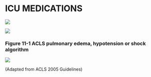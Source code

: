 

# ICU MEDICATIONS

![](https://i.imgur.com/dSxDkV6.jpg)

![](https://i.imgur.com/gYvnBUP.jpg)

### Figure 11-1 ACLS pulmonary edema, hypotension or shock algorithm

![](https://i.imgur.com/66OvEpX.jpg)

(Adapted from ACLS 2005 Guidelines)
